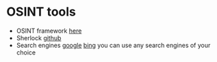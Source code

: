 
# OSINT tools
- OSINT framework [here](https://osintframework.com/)
- Sherlock [github](https://github.com/sherlock-project/sherlock)
- Search engines [google](https://www.google.com) [bing](https://www.bing.com/)
you can use any search engines of your choice
